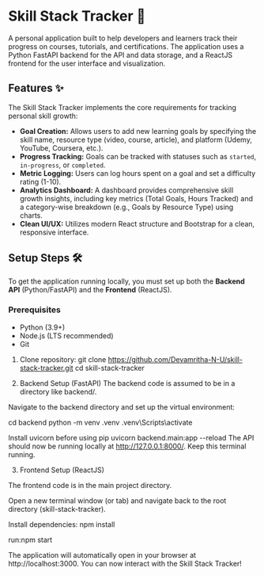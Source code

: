 # Skill Stack Tracker 🚀

A personal application built to help developers and learners track their progress on courses, tutorials, and certifications. The application uses a Python FastAPI backend for the API and data storage, and a ReactJS frontend for the user interface and visualization.

## Features ✨

The Skill Stack Tracker implements the core requirements for tracking personal skill growth:

* **Goal Creation:** Allows users to add new learning goals by specifying the skill name, resource type (video, course, article), and platform (Udemy, YouTube, Coursera, etc.).
* **Progress Tracking:** Goals can be tracked with statuses such as `started`, `in-progress`, or `completed`.
* **Metric Logging:** Users can log hours spent on a goal and set a difficulty rating (1-10).
* **Analytics Dashboard:** A dashboard provides comprehensive skill growth insights, including key metrics (Total Goals, Hours Tracked) and a category-wise breakdown (e.g., Goals by Resource Type) using charts.
* **Clean UI/UX:** Utilizes modern React structure and Bootstrap for a clean, responsive interface.

## Setup Steps 🛠️

To get the application running locally, you must set up both the **Backend API** (Python/FastAPI) and the **Frontend** (ReactJS).

### Prerequisites

* Python (3.9+)
* Node.js (LTS recommended)
* Git

1. Clone repository: git clone https://github.com/Devamritha-N-U/skill-stack-tracker.git
cd skill-stack-tracker

2. Backend Setup (FastAPI)
The backend code is assumed to be in a directory like backend/.

Navigate to the backend directory and set up the virtual environment:

cd backend
python -m venv .venv
.venv\Scripts\activate    

Install uvicorn before using pip
uvicorn backend.main:app --reload
The API should now be running locally at http://127.0.0.1:8000/. Keep this terminal running.

3. Frontend Setup (ReactJS)

The frontend code is in the main project directory.

Open a new terminal window (or tab) and navigate back to the root directory (skill-stack-tracker).

Install dependencies: npm install

run:npm start

The application will automatically open in your browser at http://localhost:3000. You can now interact with the Skill Stack Tracker!

